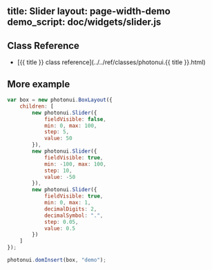 title: Slider
layout: page-width-demo
demo_script: doc/widgets/slider.js
---

## Class Reference

* [{{ title }} class reference](../../ref/classes/photonui.{{ title }}.html)


## More example

```javascript
var box = new photonui.BoxLayout({
    children: [
        new photonui.Slider({
            fieldVisible: false,
            min: 0, max: 100,
            step: 5,
            value: 50
        }),
        new photonui.Slider({
            fieldVisible: true,
            min: -100, max: 100,
            step: 10,
            value: -50
        }),
        new photonui.Slider({
            fieldVisible: true,
            min: 0, max: 1,
            decimalDigits: 2,
            decimalSymbol: ".",
            step: 0.05,
            value: 0.5
        })
    ]
});

photonui.domInsert(box, "demo");
```


